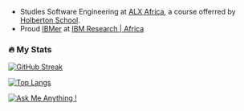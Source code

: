 

- Studies Software Engineering at [ALX Africa](https://www.alxafrica.com), a course offerred by [Holberton School](https://www.holbertonschool.com/).
- Proud [IBMer](https://www.youtube.com/@LifeAtIBM) at [IBM Research | Africa](https://research.ibm.com/labs/africa)


### :fire: My Stats
[![GitHub Streak](https://streak-stats.demolab.com?user=micahondiwa&theme=vision-friendly-dark&border_radius=4&date_format=j%20M%5B%20Y%5D)](https://git.io/streak-stats)

[![Top Langs](https://github-readme-stats.vercel.app/api/top-langs/?username=micahondiwa&layout=compact&theme=vision-friendly-dark)](https://github.com/micahondiwa/micahondiwa)

[![Ask Me Anything !](https://img.shields.io/badge/Ask%20me-anything-1abc9c.svg)](https://www.micahondiwa.com/#contact)
